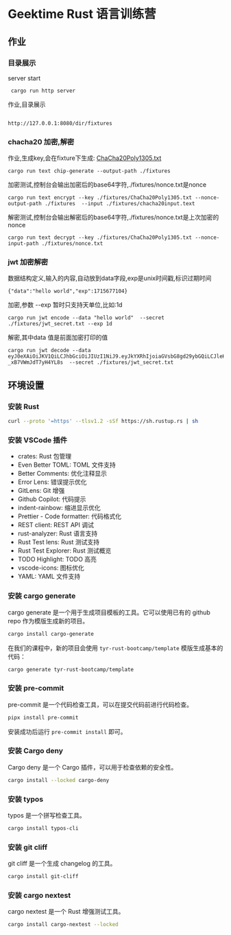 # Geektime Rust 语言训练营

## 作业

### 目录展示

server start
```shell
 cargo run http server  

```

作业,目录展示
```url

http://127.0.0.1:8080/dir/fixtures

```
### chacha20 加密,解密
作业,生成key,会在fixture下生成: [ChaCha20Poly1305.txt](..%2Ffixtures%2FChaCha20Poly1305.txt)
```shell
cargo run text chip-generate --output-path ./fixtures
```

加密测试,控制台会输出加密后的base64字符,./fixtures/nonce.txt是nonce
```shell
cargo run text encrypt --key ./fixtures/ChaCha20Poly1305.txt --nonce-output-path ./fixtures  --input ./fixtures/chacha20input.text
```

解密测试,控制台会输出解密后的base64字符,./fixtures/nonce.txt是上次加密的nonce
```shell
cargo run text decrypt --key ./fixtures/ChaCha20Poly1305.txt --nonce-input-path ./fixtures/nonce.txt
```


### jwt 加密解密

数据结构定义,输入的内容,自动放到data字段,exp是unix时间戳,标识过期时间
```text
{"data":"hello world","exp":1715677104}
```


加密,参数 --exp  暂时只支持天单位,比如:1d
```shell
cargo run jwt encode --data "hello world"  --secret ./fixtures/jwt_secret.txt --exp 1d
```

解密,其中data 值是前面加密打印的值
```shell
cargo run jwt decode --data eyJ0eXAiOiJKV1QiLCJhbGciOiJIUzI1NiJ9.eyJkYXRhIjoiaGVsbG8gd29ybGQiLCJleHAiOjE3MTU2Nzg0MjV9.j9mcf65yIGwkqtTreIr_Km3f-_xB7VWmJdT7yH4YL8s  --secret ./fixtures/jwt_secret.txt
```


## 环境设置

### 安装 Rust

```bash
curl --proto '=https' --tlsv1.2 -sSf https://sh.rustup.rs | sh
```

### 安装 VSCode 插件

- crates: Rust 包管理
- Even Better TOML: TOML 文件支持
- Better Comments: 优化注释显示
- Error Lens: 错误提示优化
- GitLens: Git 增强
- Github Copilot: 代码提示
- indent-rainbow: 缩进显示优化
- Prettier - Code formatter: 代码格式化
- REST client: REST API 调试
- rust-analyzer: Rust 语言支持
- Rust Test lens: Rust 测试支持
- Rust Test Explorer: Rust 测试概览
- TODO Highlight: TODO 高亮
- vscode-icons: 图标优化
- YAML: YAML 文件支持

### 安装 cargo generate

cargo generate 是一个用于生成项目模板的工具。它可以使用已有的 github repo 作为模版生成新的项目。

```bash
cargo install cargo-generate
```

在我们的课程中，新的项目会使用 `tyr-rust-bootcamp/template` 模版生成基本的代码：

```bash
cargo generate tyr-rust-bootcamp/template
```

### 安装 pre-commit

pre-commit 是一个代码检查工具，可以在提交代码前进行代码检查。

```bash
pipx install pre-commit
```

安装成功后运行 `pre-commit install` 即可。

### 安装 Cargo deny

Cargo deny 是一个 Cargo 插件，可以用于检查依赖的安全性。

```bash
cargo install --locked cargo-deny
```

### 安装 typos

typos 是一个拼写检查工具。

```bash
cargo install typos-cli
```

### 安装 git cliff

git cliff 是一个生成 changelog 的工具。

```bash
cargo install git-cliff
```

### 安装 cargo nextest

cargo nextest 是一个 Rust 增强测试工具。

```bash
cargo install cargo-nextest --locked
```
